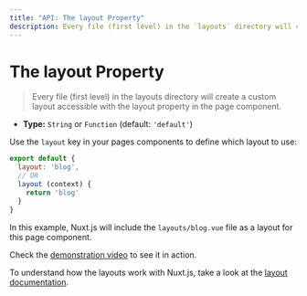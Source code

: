 ```yaml
---
title: "API: The layout Property"
description: Every file (first level) in the `layouts` directory will create a custom layout accessible with the layout property in the page component.
---
```


# The layout Property

> Every file (first level) in the layouts directory will create a custom layout accessible with the layout property in the page component.

- **Type:** `String` or `Function` (default: `'default'`)

Use the `layout` key in your pages components to define which layout to use:

```js
export default {
  layout: 'blog',
  // OR
  layout (context) {
    return 'blog'
  }
}
```

In this example, Nuxt.js will include the `layouts/blog.vue` file as a layout for this page component.

Check the [demonstration video](https://www.youtube.com/watch?v=YOKnSTp7d38) to see it in action.

To understand how the layouts work with Nuxt.js, take a look at the [layout documentation](/guide/views#layouts).
